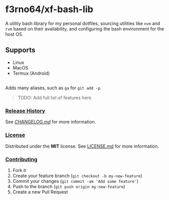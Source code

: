# f3rno64/xf-bash-lib

A utility bash library for my personal dotfiles, sourcing utilities like `nvm`
and `rvm` based on their availability, and configuring the bash environment for
the host OS.

## Supports

- Linux
- MacOS
- Termux (Android)

##

Adds many aliases, such as `ga` for `git add -p`.

> TODO: Add full list of features here

### [Release History](#release_history)

See *[CHANGELOG.md](CHANGELOG.md)* for more information.

### [License](#license)

Distributed under the **MIT** license. See [LICENSE.md](LICENSE.md) for more information.

### [Contributing](#contributing)

1. Fork it
2. Create your feature branch (`git checkout -b my-new-feature`)
3. Commit your changes (`git commit -am 'Add some feature'`)
4. Push to the branch (`git push origin my-new-feature`)
5. Create a new Pull Request
